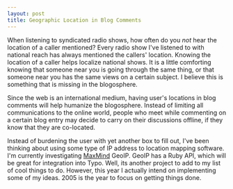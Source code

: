```yaml
--- 
layout: post
title: Geographic Location in Blog Comments
---
```

When listening to syndicated radio shows, how often do you *_not_* hear the location of a caller mentioned? Every radio show I've listened to with national reach has always mentioned the callers' location.  Knowing the location of a caller helps localize national shows.  It is a little comforting knowing that someone near you is going through the same thing, or that someone near you has the same views on a certain subject.  I believe this is something that is missing in the blogosphere. 
 
Since the web is an international medium, having user's locations in blog comments will help humanize the blogosphere.  Instead of limiting all communications to the online world, people who meet while commenting on a certain blog entry may decide to carry on their discussions offline,  if they know that they are co-located. 
 
Instead of burdening the user with yet another box to fill out, I've been thinking about using some type of IP address to location mapping software.  I'm currently investigating [MaxMind](http://www.maxmind.com/) GeoIP.  GeoIP has a Ruby API, which will be great for integration into Typo.  Well, its another project to add to my list of cool things to do.  However, this year I actually intend on implementing some of my ideas.  2005 is the year to focus on getting things done.

